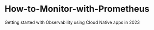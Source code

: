 # How-to-Monitor-with-Prometheus
Getting started with Observability using Cloud Native apps in 2023
